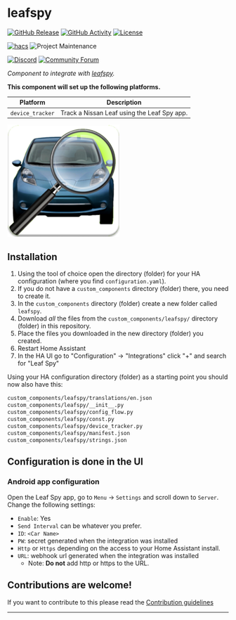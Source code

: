 # leafspy

[![GitHub Release][releases-shield]][releases]
[![GitHub Activity][commits-shield]][commits]
[![License][license-shield]](LICENSE)

[![hacs][hacsbadge]][hacs]
![Project Maintenance][maintenance-shield]

[![Discord][discord-shield]][discord]
[![Community Forum][forum-shield]][forum]

_Component to integrate with [leafspy][leafspy]._

**This component will set up the following platforms.**

Platform | Description
-- | --
`device_tracker` | Track a Nissan Leaf using the Leaf Spy app.

![leafspy][leafspyimg]

## Installation

1. Using the tool of choice open the directory (folder) for your HA configuration (where you find `configuration.yaml`).
2. If you do not have a `custom_components` directory (folder) there, you need to create it.
3. In the `custom_components` directory (folder) create a new folder called `leafspy`.
4. Download _all_ the files from the `custom_components/leafspy/` directory (folder) in this repository.
5. Place the files you downloaded in the new directory (folder) you created.
6. Restart Home Assistant
7. In the HA UI go to "Configuration" -> "Integrations" click "+" and search for "Leaf Spy"

Using your HA configuration directory (folder) as a starting point you should now also have this:

```text
custom_components/leafspy/translations/en.json
custom_components/leafspy/__init__.py
custom_components/leafspy/config_flow.py
custom_components/leafspy/const.py
custom_components/leafspy/device_tracker.py
custom_components/leafspy/manifest.json
custom_components/leafspy/strings.json
```

## Configuration is done in the UI

### Android app configuration

Open the Leaf Spy app, go to `Menu` -> `Settings` and scroll down to `Server`. 
Change the following settings:
- `Enable`: Yes
- `Send Interval` can be whatever you prefer.
- `ID`: `<Car Name>`
- `PW`: secret generated when the integration was installed
- `Http` or `Https` depending on the access to your Home Assistant install.
- `URL`: webhook url generated when the integration was installed 
  - Note: **Do not** add http or https to the URL.

<!---->

## Contributions are welcome!

If you want to contribute to this please read the [Contribution guidelines](CONTRIBUTING.md)

***

[leafspy]: https://play.google.com/store/apps/details?id=com.Turbo3.Leaf_Spy_Pro
[commits-shield]: https://img.shields.io/github/commit-activity/y/jesserockz/ha-leafspy.svg?style=for-the-badge
[commits]: https://github.com/jesserockz/ha-leafspy/commits/main
[hacs]: https://github.com/custom-components/hacs
[hacsbadge]: https://img.shields.io/badge/HACS-Custom-orange.svg?style=for-the-badge
[discord]: https://discord.gg/Qa5fW2R
[discord-shield]: https://img.shields.io/discord/330944238910963714.svg?style=for-the-badge
[leafspyimg]: leafspy.png
[forum-shield]: https://img.shields.io/badge/community-forum-brightgreen.svg?style=for-the-badge
[forum]: https://community.home-assistant.io/
[license-shield]: https://img.shields.io/github/license/jesserockz/ha-leafspy.svg?style=for-the-badge
[maintenance-shield]: https://img.shields.io/badge/maintainer-Will%20Adler%20%40wtadler-blue.svg?style=for-the-badge
[releases-shield]: https://img.shields.io/github/release/jesserockz/ha-leafspy.svg?style=for-the-badge
[releases]: https://github.com/jesserockz/ha-leafspy/releases
